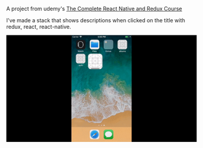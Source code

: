 A project from udemy's [The Complete React Native and Redux Course](https://www.udemy.com/the-complete-react-native-and-redux-course/learn/v4/overview)

I've made a stack that shows descriptions when clicked on the title with redux, react, react-native.

![tech-stack gif](./tech-stack.gif)